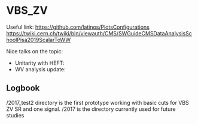 # VBS_ZV

Useful link:
https://github.com/latinos/PlotsConfigurations
https://twiki.cern.ch/twiki/bin/viewauth/CMS/SWGuideCMSDataAnalysisSchoolPisa2019ScalarToWW

Nice talks on the topic:
- Unitarity with HEFT: 
- WV analysis update: 


## Logbook 

/2017_test2 directory is the first prototype working with basic cuts for VBS ZV SR and one signal.
/2017 is the directory currently used for future studies
